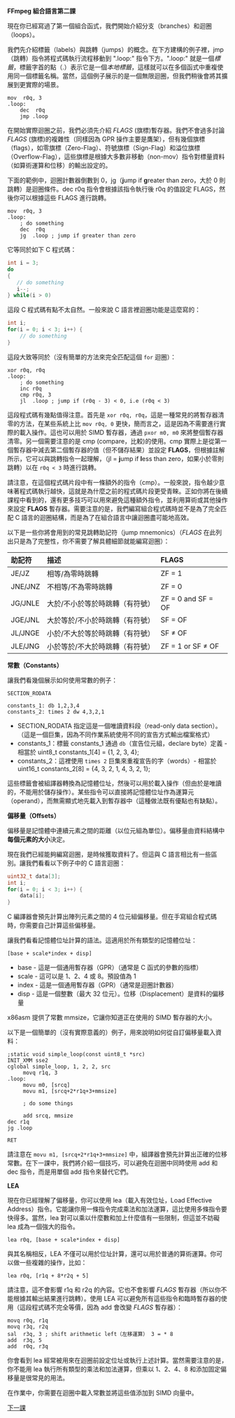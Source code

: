 **FFmpeg 組合語言第二課**

現在你已經寫過了第一個組合函式，我們開始介紹分支（branches）和迴圈（loops）。

我們先介紹標籤（labels）與跳轉（jumps）的概念。在下方建構的例子裡，jmp（跳轉）指令將程式碼執行流程移動到 ".loop:" 指令下方。".loop:" 就是一個*標籤*，標籤字首的點（.）表示它是一個*本地標籤*，這樣就可以在多個函式中重複使用同一個標籤名稱。當然，這個例子展示的是一個無限迴圈，但我們稍後會將其擴展到更實際的場景。

```assembly
mov  r0q, 3
.loop:
    dec  r0q
    jmp .loop
```

在開始實際迴圈之前，我們必須先介紹 *FLAGS* (旗標)暫存器。我們不會過多討論 *FLAGS* (旗標)的複雜性（同樣因為 GPR 操作主要是鷹架），但有幾個旗標（flags），如零旗標（Zero-Flag）、符號旗標（Sign-Flag）和溢位旗標（Overflow-Flag），這些旗標是根據大多數非移動（non-mov）指令對標量資料（如算術運算和位移）的輸出設定的。

下面的範例中，迴圈計數器倒數到 0，jg（**j**ump if **g**reater than zero，大於 0 則跳轉）是迴圈條件。dec r0q 指令會根據該指令執行後 r0q 的值設定 FLAGS，然後你可以根據這些 FLAGS 進行跳轉。

```assembly
mov  r0q, 3
.loop:
    ; do something
    dec  r0q
    jg  .loop ; jump if greater than zero
```

它等同於如下 C 程式碼：

```c
int i = 3;
do
{
   // do something
   i--;
} while(i > 0)
```

這段 C 程式碼有點不太自然。一般來說 C 語言裡迴圈功能是這麼寫的：

```c
int i;
for(i = 0; i < 3; i++) {
    // do something
}
```

這段大致等同於（沒有簡單的方法來完全匹配這個 ```for``` 迴圈）：

```assembly
xor r0q, r0q
.loop:
    ; do something
    inc r0q
    cmp r0q, 3
    jl  .loop ; jump if (r0q - 3) < 0, i.e (r0q < 3)
```

這段程式碼有幾點值得注意。首先是 ```xor r0q, r0q```，這是一種常見的將暫存器清零的方法，在某些系統上比 ```mov r0q, 0``` 更快，簡而言之，這是因為不需要進行實際的載入操作。這也可以用於 SIMD 暫存器，通過 ```pxor m0, m0``` 來將整個暫存器清零。另一個需要注意的是 cmp (compare，比較)的使用。cmp 實際上是從第一個暫存器中減去第二個暫存器的值（但不儲存結果）並設定 **FLAGS**，但根據註解所示，它可以與跳轉指令一起理解，（jl = **j**ump if **l**ess than zero，如果小於零則跳轉）以在 ```r0q < 3``` 時進行跳轉。

請注意，在這個程式碼片段中有一條額外的指令（cmp）。一般來說，指令越少意味著程式碼執行越快，這就是為什麼之前的程式碼片段更受青睞。正如你將在後續課程中看到的，還有更多技巧可以用來避免這種額外指令，並利用算術或其他操作來設定 **FLAGS** 暫存器。需要注意的是，我們編寫組合程式碼時並不是為了完全匹配 C 語言的迴圈結構，而是為了在組合語言中讓迴圈盡可能地高效。

以下是一些你將會用到的常見跳轉助記符（jump mnemonics）（*FLAGS* 在此列出只是為了完整性，你不需要了解具體細節就能編寫迴圈）：

| 助記符 | 描述  | FLAGS |
| :---- | :---- | :---- |
| JE/JZ | 相等/為零時跳轉 | ZF = 1 |
| JNE/JNZ | 不相等/不為零時跳轉 | ZF = 0 |
| JG/JNLE | 大於/不小於等於時跳轉（有符號） | ZF = 0 and SF = OF |
| JGE/JNL | 大於等於/不小於時跳轉（有符號） | SF = OF |
| JL/JNGE | 小於/不大於等於時跳轉（有符號） | SF ≠ OF |
| JLE/JNG | 小於等於/不大於時跳轉（有符號） | ZF = 1 or SF ≠ OF |

**常數（Constants）**

讓我們看幾個展示如何使用常數的例子：

```assembly
SECTION_RODATA

constants_1: db 1,2,3,4
constants_2: times 2 dw 4,3,2,1
```

* SECTION_RODATA 指定這是一個唯讀資料段（read-only data section）。（這是一個巨集，因為不同作業系統使用不同的宣告方式輸出檔案格式）
* constants_1：標籤 constants_1 通過 ```db```（宣告位元組，declare byte）定義 - 相當於 uint8_t constants_1[4] = {1, 2, 3, 4};
* constants_2：這裡使用 ```times 2``` 巨集來重複宣告的字（words）- 相當於 uint16_t constants_2[8] = {4, 3, 2, 1, 4, 3, 2, 1};

這些標籤會被組譯器轉換為記憶體位址，然後可以用於載入操作（但由於是唯讀的，不能用於儲存操作）。某些指令可以直接將記憶體位址作為運算元（operand），而無需顯式地先載入到暫存器中（這種做法既有優點也有缺點）。

**偏移量（Offsets）**

偏移量是記憶體中連續元素之間的距離（以位元組為單位）。偏移量由資料結構中**每個元素的大小**決定。

現在我們已經能夠編寫迴圈，是時候獲取資料了。但這與 C 語言相比有一些區別。讓我們看看以下例子中的 C 語言迴圈：

```c
uint32_t data[3];
int i;
for(i = 0; i < 3; i++) {
    data[i];
}
```

C 編譯器會預先計算出陣列元素之間的 4 位元組偏移量。但在手寫組合程式碼時，你需要自己計算這些偏移量。

讓我們看看記憶體位址計算的語法。這適用於所有類型的記憶體位址：

```assembly
[base + scale*index + disp]
```

* base - 這是一個通用暫存器（GPR）（通常是 C 函式的參數的指標）
* scale - 這可以是 1、2、4 或 8。預設值為 1
* index - 這是一個通用暫存器（GPR）（通常是迴圈計數器）
* disp - 這是一個整數（最大 32 位元）。位移（Displacement）是資料的偏移量

x86asm 提供了常數 mmsize，它讓你知道正在使用的 SIMD 暫存器的大小。

以下是一個簡單的（沒有實際意義的）例子，用來說明如何從自訂偏移量載入資料：

```assembly
;static void simple_loop(const uint8_t *src)
INIT_XMM sse2
cglobal simple_loop, 1, 2, 2, src
     movq r1q, 3
.loop:
     movu m0, [srcq]
     movu m1, [srcq+2*r1q+3+mmsize]

     ; do some things

     add srcq, mmsize
dec r1q
jg .loop

RET
```

請注意在 ```movu m1, [srcq+2*r1q+3+mmsize]``` 中，組譯器會預先計算出正確的位移常數。在下一課中，我們將介紹一個技巧，可以避免在迴圈中同時使用 add 和 dec 指令，而是用單個 add 指令來替代它們。

**LEA**

現在你已經理解了偏移量，你可以使用 lea（載入有效位址，Load Effective Address）指令。它能讓你用一條指令完成乘法和加法運算，這比使用多條指令要快得多。當然，lea 對可以乘以什麼數和加上什麼值有一些限制，但這並不妨礙 lea 成為一個強大的指令。

```assembly
lea r0q, [base + scale*index + disp]
```

與其名稱相反，LEA 不僅可以用於位址計算，還可以用於普通的算術運算。你可以做一些複雜的操作，比如：

```assembly
lea r0q, [r1q + 8*r2q + 5]
```

請注意，這不會影響 r1q 和 r2q 的內容。它也不會影響 *FLAGS* 暫存器（所以你不能根據其輸出結果進行跳轉）。使用 LEA 可以避免所有這些指令和臨時暫存器的使用（這段程式碼不完全等價，因為 add 會改變 *FLAGS* 暫存器）：

```assembly
movq r0q, r1q
movq r3q, r2q
sal  r3q, 3 ; shift arithmetic left（左移運算） 3 = * 8
add  r3q, 5
add  r0q, r3q
```

你會看到 lea 經常被用來在迴圈前設定位址或執行上述計算。當然需要注意的是，你不能用 lea 執行所有類型的乘法和加法運算，但乘以 1、2、4、8 和添加固定偏移量是很常見的用法。

在作業中，你需要在迴圈中載入常數並將這些值添加到 SIMD 向量中。

[下一課](../lesson_03/index_zh-hans.md)
